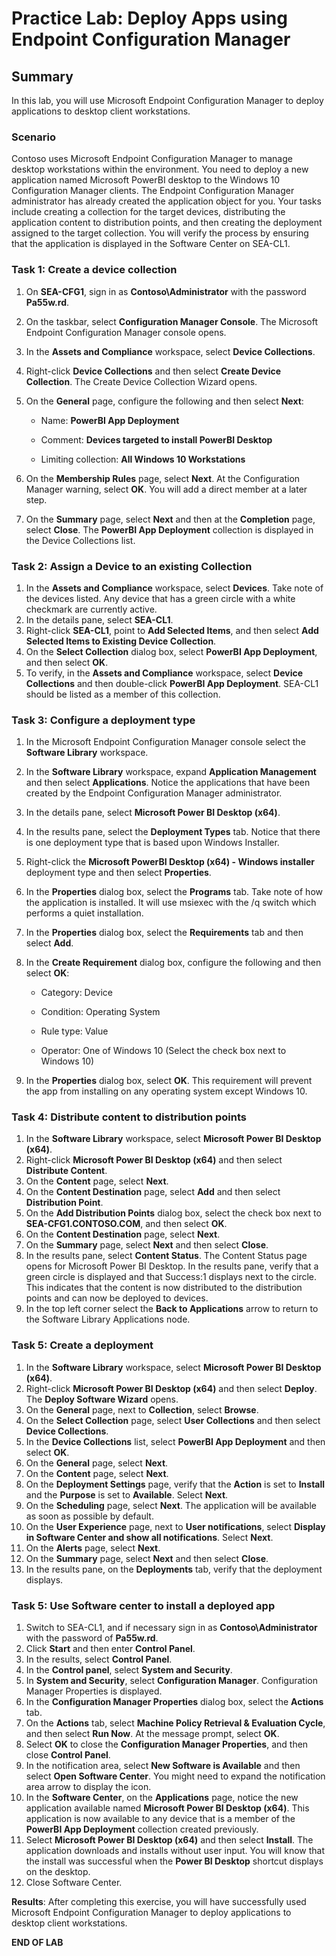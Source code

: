 # Practice Lab: Deploy Apps using Endpoint Configuration Manager

## Summary

In this lab, you will use Microsoft Endpoint Configuration Manager to deploy applications to desktop client workstations. 

### Scenario

Contoso uses Microsoft Endpoint Configuration Manager to manage desktop workstations within the environment. You need to deploy a new application named Microsoft PowerBI desktop to the Windows 10 Configuration Manager clients. The Endpoint Configuration Manager administrator has already created the application object for you. Your tasks include creating a collection for the target devices, distributing the application content to distribution points, and then creating the deployment assigned to the target collection. You will verify the process by ensuring that the application is displayed in the Software Center on SEA-CL1.

### Task 1: Create a device collection

1. On **SEA-CFG1**, sign in as **Contoso\\Administrator** with the password **Pa55w.rd**.
2. On the taskbar, select **Configuration Manager Console**. The Microsoft Endpoint Configuration Manager console opens.
3. In the **Assets and Compliance** workspace, select **Device Collections**. 
4. Right-click **Device Collections** and then select **Create Device Collection**. The Create Device Collection Wizard opens.
5. On the **General** page, configure the following and then select **Next**:

   - Name: **PowerBI App Deployment**

   - Comment: **Devices targeted to install PowerBI Desktop**

   - Limiting collection: **All Windows 10 Workstations**

6. On the **Membership Rules** page, select **Next**. At the Configuration Manager warning, select **OK**. You will add a direct member at a later step.
7. On the **Summary** page, select **Next** and then at the **Completion** page, select **Close**. The **PowerBI App Deployment** collection is displayed in the Device Collections list.

### Task 2: Assign a Device to an existing Collection

1. In the **Assets and Compliance** workspace, select **Devices**. Take note of the devices listed. Any device that has a green circle with a white checkmark are currently active.
2. In the details pane, select **SEA-CL1**.
3. Right-click **SEA-CL1**, point to **Add Selected Items**, and then select **Add Selected Items to Existing Device Collection**.
4. On the **Select Collection** dialog box, select **PowerBI App Deployment**, and then select **OK**.
5. To verify, in the **Assets and Compliance** workspace, select **Device Collections** and then double-click **PowerBI App Deployment**. SEA-CL1 should be listed as a member of this collection.

### Task 3: Configure a deployment type 

1. In the Microsoft Endpoint Configuration Manager console select the **Software Library** workspace.
2. In the **Software Library** workspace, expand **Application Management** and then select **Applications**. Notice the applications that have been created by the Endpoint Configuration Manager administrator.
3. In the details pane, select **Microsoft Power BI Desktop (x64)**.
4. In the results pane, select the **Deployment Types** tab. Notice that there is one deployment type that is based upon Windows Installer.
5. Right-click the **Microsoft PowerBI Desktop (x64) - Windows installer** deployment type and then select **Properties**.
6. In the **Properties** dialog box, select the **Programs** tab. Take note of how the application is installed. It will use msiexec with the /q switch which performs a quiet installation.
7. In the **Properties** dialog box, select the **Requirements** tab and then select **Add**. 
8. In the **Create Requirement** dialog box, configure the following and then select **OK**:

   - Category: Device

   - Condition: Operating System

   - Rule type: Value

   - Operator: One of Windows 10 (Select the check box next to Windows 10)

9. In the **Properties** dialog box, select **OK**. This requirement will prevent the app from installing on any operating system except Windows 10.

### Task 4: Distribute content to distribution points 

1. In the **Software Library** workspace, select **Microsoft Power BI Desktop (x64)**.
2. Right-click **Microsoft Power BI Desktop (x64)** and then select **Distribute Content**.
3. On the **Content** page, select **Next**.
4. On the **Content Destination** page, select **Add** and then select **Distribution Point**.
5. On the **Add Distribution Points** dialog box, select the check box next to **SEA-CFG1.CONTOSO.COM**, and then select **OK**.
6. On the **Content Destination** page, select **Next**.
7. On the **Summary** page, select **Next** and then select **Close**.
8. In the results pane, select **Content Status**. The Content Status page opens for Microsoft Power BI Desktop. In the results pane, verify that a green circle is displayed and that Success:1 displays next to the circle. This indicates that the content is now distributed to the distribution points and can now be deployed to devices.
9. In the top left corner select the **Back to Applications** arrow to return to the Software Library Applications node.

### Task 5: Create a deployment

1. In the **Software Library** workspace, select **Microsoft Power BI Desktop (x64)**.
2. Right-click **Microsoft Power BI Desktop (x64)** and then select **Deploy**. The **Deploy Software Wizard** opens.
3. On the **General** page, next to **Collection**, select **Browse**.
4. On the **Select Collection** page, select **User Collections** and then select **Device Collections**.
5. In the **Device Collections** list, select **PowerBI App Deployment** and then select **OK**.
6. On the **General** page, select **Next**.
7. On the **Content** page, select **Next**. 
8. On the **Deployment Settings** page, verify that the **Action** is set to **Install** and the **Purpose** is set to **Available**. Select **Next**.
9. On the **Scheduling** page, select **Next**. The application will be available as soon as possible by default.
10. On the **User Experience** page, next to **User notifications**, select **Display in Software Center and show all notifications**. Select **Next**.
11. On the **Alerts** page, select **Next**.
12. On the **Summary** page, select **Next** and then select **Close**. 
13. In the results pane, on the **Deployments** tab, verify that the deployment displays.

### Task 5: Use Software center to install a deployed app

1. Switch to SEA-CL1, and if necessary sign in as **Contoso\\Administrator** with the password of **Pa55w.rd**.
2. Click **Start** and then enter **Control Panel**.
3. In the results, select **Control Panel**.
4. In the **Control panel**, select **System and Security**.
5. In **System and Security**, select **Configuration Manager**. Configuration Manager Properties is displayed.
6. In the **Configuration Manager Properties** dialog box, select the **Actions** tab.
7. On the **Actions** tab, select **Machine Policy Retrieval & Evaluation Cycle**, and then select **Run Now**. At the message prompt, select **OK**.
8. Select **OK** to close the **Configuration Manager Properties**, and then close **Control Panel**. 
9. In the notification area, select **New Software is Available** and then select **Open Software Center**. You might need to expand the notification area arrow to display the icon.
10. In the **Software Center**, on the **Applications** page, notice the new application available named **Microsoft Power BI Desktop (x64)**. This application is now available to any device that is a member of the **PowerBI App Deployment** collection created previously.
11. Select **Microsoft Power BI Desktop (x64)** and then select **Install**. The application downloads and installs without user input. You will know that the install was successful when the **Power BI Desktop** shortcut displays on the desktop.
12. Close Software Center.

**Results**: After completing this exercise, you will have successfully used Microsoft Endpoint Configuration Manager to deploy applications to desktop client workstations.

**END OF LAB**